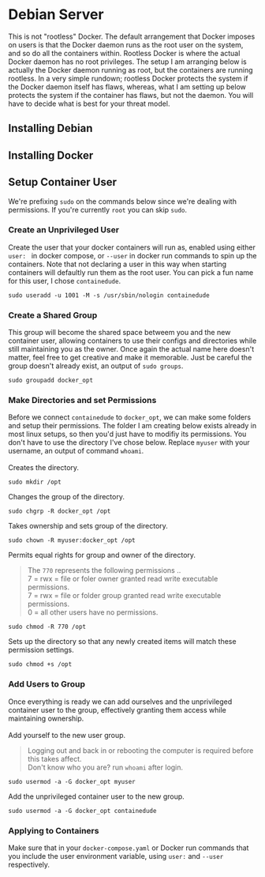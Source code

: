 # Debian Server
This is not "rootless" Docker. The default arrangement that Docker imposes on users is that the Docker daemon runs as the root user on the system, and so do all the containers within. Rootless Docker is where the actual Docker daemon has no root privileges. The setup I am arranging below is actually the Docker daemon running as root, but the containers are running rootless. In a very simple rundown; rootless Docker protects the system if the Docker daemon itself has flaws, whereas, what I am setting up below protects the system if the container has flaws, but not the daemon. You will have to decide what is best for your threat model.

## Installing Debian

## Installing Docker

## Setup Container User
We're prefixing `sudo` on the commands below since we're dealing with permissions. If you're currently `root` you can skip `sudo`.

### Create an Unprivileged User
Create the user that your docker containers will run as, enabled using either `user: ` in docker compose, or `--user` in docker run commands to spin up the containers. Note that not declaring a user in this way when starting containers will defaultly run them as the root user. You can pick a fun name for this user, I chose `containedude`.
```
sudo useradd -u 1001 -M -s /usr/sbin/nologin containedude
```

### Create a Shared Group
This group will become the shared space betweem you and the new container user, allowing containers to use their configs and directories while still maintaining you as the owner. Once again the actual name here doesn't matter, feel free to get creative and make it memorable. Just be careful the group doesn't already exist, an output of `sudo groups`.
```
sudo groupadd docker_opt
```

### Make Directories and set Permissions
Before we connect `containedude` to `docker_opt`, we can make some folders and setup their permissions. The folder I am creating below exists already in most linux setups, so then you'd just have to modifiy its permissions. You don't have to use the directory I've chose below. Replace `myuser` with your username, an output of command `whoami`.<br><br>
Creates the directory.
```
sudo mkdir /opt
```
Changes the group of the directory.
```
sudo chgrp -R docker_opt /opt
```
Takes ownership and sets group of the directory.
```
sudo chown -R myuser:docker_opt /opt
```
Permits equal rights for group and owner of the directory.
> The `770` represents the following permissions ..
> <br>7 = rwx = file or foler owner granted read write executable permissions.
> <br>7 = rwx = file or folder group granted read write executable permissions.
> <br>0 = all other users have no permissions.
```
sudo chmod -R 770 /opt
```
Sets up the directory so that any newly created items will match these permission settings.
```
sudo chmod +s /opt
```

### Add Users to Group
Once everything is ready we can add ourselves and the unprivileged container user to the group, effectively granting them access while maintaining ownership.<br><br>
Add yourself to the new user group.
> Logging out and back in or rebooting the computer is required before this takes affect.
> <br> Don't know who you are? run `whoami` after login.
```
sudo usermod -a -G docker_opt myuser
```
Add the unprivileged container user to the new group.
```
sudo usermod -a -G docker_opt containedude
```

### Applying to Containers
Make sure that in your `docker-compose.yaml` or Docker run commands that you include the user environment variable, using `user:` and `--user` respectively.
